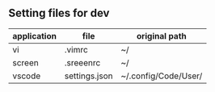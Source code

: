 ## Setting files for dev


| application | file | original path |
|-------------|------|---------------|
| vi | .vimrc | ~/ |
| screen | .sreeenrc | ~/ |
| vscode | settings.json | ~/.config/Code/User/ |
